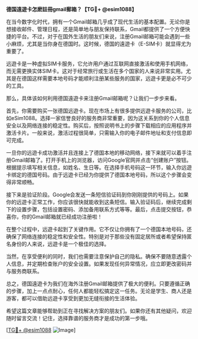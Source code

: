 **德国遠遊卡怎麽註冊gmail郵箱？【TG💪+ @esim1088】**

在当今数字化时代，拥有一个Gmail邮箱几乎成了现代生活的基本配置。无论你是想接收邮件、管理日程，还是简单地与朋友保持联系，Gmail都提供了一个方便快捷的平台。不过，对于在国外生活的朋友们来说，注册Gmail邮箱可能会遇到一些小麻烦，尤其是当你身在德国时。这时候，德国的遠遊卡（E-SIM卡）就显得尤为重要了。

远遊卡是一种虚拟SIM卡服务，它允许用户通过互联网直接激活和使用手机网络，而无需更换实体SIM卡。这对于经常旅行或生活在多个国家的人来说非常实用。尤其是在德国这样需要本地号码才能顺利注册某些服务的国家，远遊卡更是必不可少的工具。

那么，具体该如何利用德国遠遊卡来注册Gmail邮箱呢？让我们一步步来看。

首先，你需要购买一张德国远遊卡。现在市场上有很多提供远遊卡服务的公司，比如eSim1088。选择一家信誉良好的服务商非常重要，因为这关系到你的个人信息安全以及网络连接的稳定性。购买后，按照说明书上的步骤下载相应的应用程序并激活卡片。一般来说，激活过程很简单，只需输入你的电子邮件地址和支付信息即可完成。

一旦你的远遊卡成功激活并且连接上了德国本地的移动网络，接下来就可以着手注册Gmail邮箱了。打开手机上的浏览器，访问Google官网并点击“创建账户”按钮。根据提示填写相关信息，如姓名、生日等。在选择手机号码这一环节，输入你远遊卡绑定的德国号码。由于远遊卡已经为你提供了德国本地号码，所以这个步骤会变得非常顺畅。

接下来是验证阶段。Google会发送一条短信验证码到你刚刚提供的号码上。如果你的远遊卡正常工作，你应该很快就能收到这条短信。输入验证码后，继续完成剩下的设置步骤，包括设置密码、添加备用联系方式等等。最后，点击提交按钮，恭喜你，你的Gmail邮箱就已经成功注册啦！

在整个过程中，远遊卡起到了关键作用。它不仅让你拥有了一个德国本地号码，还确保了网络连接的稳定性和安全性。特别是对于那些没有固定居所或者希望保持匿名身份的人来说，远遊卡是一个极佳的选择。

当然，在享受便利的同时，我们也需要注意保护自己的隐私。确保不要随意透露个人信息，并定期检查账户的安全设置。如果发现任何异常情况，应立即更改密码并与服务商联系。

总之，德国遠遊卡为我们在海外注册Gmail邮箱提供了极大的便利。只要遵循正确的步骤，加上一点点耐心，任何人都能轻松搞定这一任务。无论是学生、商人还是游客，都可以借助远遊卡享受到更加无缝衔接的生活体验。

希望这篇文章能够帮助到正在寻找解决方案的朋友们。如果你还有其他疑问，欢迎随时留言交流！记住，选择靠谱的服务商才是成功的第一步哦。

[[TG💪+ @esim1088](https://t.me/s/esim1088) ![Image](https://i.postimg.cc/4NQfJmqS/Snipaste-2025-05-13-00-14-12.png)]